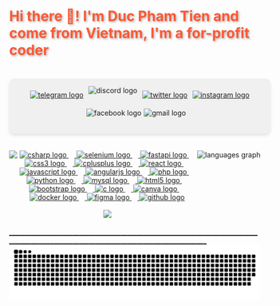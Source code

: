 <h2 align="left" style="color: #FF5733; font-size: 28px; font-weight: bold; text-shadow: 2px 2px 4px rgba(0, 0, 0, 0.3);">Hi there 👋! I'm Duc Pham Tien and come from Vietnam, I'm a for-profit coder</h2>
<br />
<div style="display: flex; flex-wrap: wrap; justify-content: center; align-items: center; width: 100%; max-width: 600px; background-color: #f0f0f0; padding: 10px; border-radius: 10px; box-shadow: 0 4px 6px rgba(0, 0, 0, 0.1);">
    <a href="t.me/dckzyr" target="_blank" style="margin: 5px;">
      <img
        src="https://img.shields.io/static/v1?message=Dckzyr&logo=telegram&label=&color=2CA5E0&logoColor=white&labelColor=&style=for-the-badge"
        height="35" alt="telegram logo" />
    </a>
    <img
      src="https://img.shields.io/static/v1?message=dckzyr&logo=discord&label=&color=7289DA&logoColor=white&labelColor=&style=for-the-badge"
      height="35" alt="discord logo" style="margin: 5px;" />
    <a href="https://x.com/ZyrMaster" target="_blank" style="margin: 5px;">
      <img
        src="https://img.shields.io/static/v1?message=ZyrMaster&logo=twitter&label=&color=1DA1F2&logoColor=white&labelColor=&style=for-the-badge"
        height="35" alt="twitter logo" />
    </a>
    <a href="https://www.instagram.com/tie.dck/" target="_blank" style="margin: 5px;">
      <img
        src="https://img.shields.io/static/v1?message=tie.dck&logo=instagram&label=&color=E4405F&logoColor=white&labelColor=&style=for-the-badge"
        height="35" alt="instagram logo" />
    </a>
      <img
        src="https://img.shields.io/static/v1?message=PhTienDuck&logo=facebook&label=&color=1877F2&logoColor=white&labelColor=&style=for-the-badge"
        height="35" alt="facebook logo" />
    </a>
        <img
      src="https://img.shields.io/static/v1?message=tduck.contact@gmail.com&logo=gmail&label=&color=D14836&logoColor=white&labelColor=&style=for-the-badge"
      height="35" alt="gmail logo" style="margin: 5px;" />
    <a href="https://www.facebook.com/PhTienDuck" target="_blank" style="margin: 5px;">
  </div>

<br />
<br />
<div align="left">
  <img align="left" height="150" src="https://i.pinimg.com/originals/fe/b6/b6/feb6b68d5ffc34b5f5f03f72b035f04e.gif" />
  <img align="right" height="150"
    src="https://github-readme-stats.vercel.app/api/top-langs?username=ducphamzyr&locale=en&hide_title=false&layout=compact&card_width=320&langs_count=5&theme=dracula&hide_border=false"
    alt="languages graph" />
</div>
<div align="center">
  <img src="https://cdn.jsdelivr.net/gh/devicons/devicon/icons/csharp/csharp-original.svg" height="30"
    alt="csharp logo" />
  <img width="12" />
  <img src="https://cdn.jsdelivr.net/gh/devicons/devicon/icons/selenium/selenium-original.svg" height="30"
    alt="selenium logo" />
  <img width="12" />
  <img src="https://cdn.jsdelivr.net/gh/devicons/devicon/icons/fastapi/fastapi-original.svg" height="30"
    alt="fastapi logo" />
  <img width="12" />
  <img src="https://cdn.jsdelivr.net/gh/devicons/devicon/icons/css3/css3-original.svg" height="30" alt="css3 logo" />
  <img width="12" />
  <img src="https://cdn.jsdelivr.net/gh/devicons/devicon/icons/cplusplus/cplusplus-original.svg" height="30"
    alt="cplusplus logo" />
  <img width="12" />
  <img src="https://cdn.jsdelivr.net/gh/devicons/devicon/icons/react/react-original.svg" height="30" alt="react logo" />
  <img width="12" />
  <img src="https://cdn.jsdelivr.net/gh/devicons/devicon/icons/javascript/javascript-original.svg" height="30"
    alt="javascript logo" />
  <img width="12" />
  <img src="https://cdn.jsdelivr.net/gh/devicons/devicon/icons/angularjs/angularjs-original.svg" height="30"
    alt="angularjs logo" />
  <img width="12" />
  <img src="https://cdn.jsdelivr.net/gh/devicons/devicon/icons/php/php-original.svg" height="30" alt="php logo" />
  <img width="12" />
  <img src="https://cdn.jsdelivr.net/gh/devicons/devicon/icons/python/python-original.svg" height="30"
    alt="python logo" />
  <img width="12" />
  <img src="https://cdn.jsdelivr.net/gh/devicons/devicon/icons/mysql/mysql-original.svg" height="30" alt="mysql logo" />
  <img width="12" />
  <img src="https://cdn.jsdelivr.net/gh/devicons/devicon/icons/html5/html5-original.svg" height="30" alt="html5 logo" />
  <img width="12" />
  <img src="https://cdn.jsdelivr.net/gh/devicons/devicon/icons/bootstrap/bootstrap-original.svg" height="30"
    alt="bootstrap logo" />
  <img width="12" />
  <img src="https://cdn.jsdelivr.net/gh/devicons/devicon/icons/c/c-original.svg" height="30" alt="c logo" />
  <img width="12" />
  <img src="https://cdn.jsdelivr.net/gh/devicons/devicon/icons/canva/canva-original.svg" height="30" alt="canva logo" />
  <img width="12" />
  <img src="https://cdn.jsdelivr.net/gh/devicons/devicon/icons/docker/docker-original.svg" height="30"
    alt="docker logo" />
  <img width="12" />
  <img src="https://cdn.jsdelivr.net/gh/devicons/devicon/icons/figma/figma-original.svg" height="30" alt="figma logo" />
  <img width="12" />
  <img src="https://cdn.jsdelivr.net/gh/devicons/devicon/icons/github/github-original.svg" height="30"
    alt="github logo" />
</div>
<br/>
<div align="center">
  <img src="https://profile-counter.glitch.me/ducphamzyr/count.svg?" />
</div>
<br clear="both">
____________________________________________________________________________________________________________________________________________
<br clear="both">
<img src="https://raw.githubusercontent.com/ducphamzyr/ducphamzyr/output/snake.svg" alt="Snake animation" />
